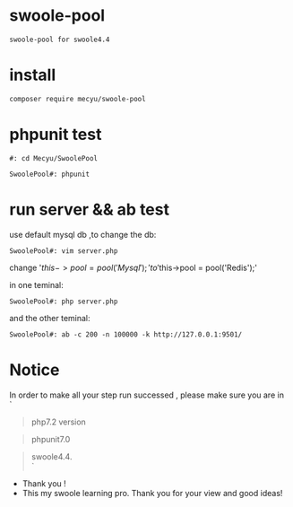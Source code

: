 # swoole-pool

`swoole-pool for swoole4.4`

# install

`composer require mecyu/swoole-pool`

# phpunit test

`#: cd Mecyu/SwoolePool`  

`SwoolePool#: phpunit` 

# run server && ab test

use default mysql db ,to change the db:  

`
SwoolePool#: vim server.php
`  

change '$this->pool   = pool('Mysql');' to '$this->pool   = pool('Redis');'  

in one teminal:  

`SwoolePool#: php server.php`  

and the other teminal: 

`SwoolePool#: ab -c 200 -n 100000 -k http://127.0.0.1:9501/`  

# Notice

In order to make all your step run successed , please make sure you are in   
`
> php7.2 version  

> phpunit7.0   

> swoole4.4.  
`  
* Thank you !  
* This my swoole learning pro. Thank you for your view and good ideas!  
